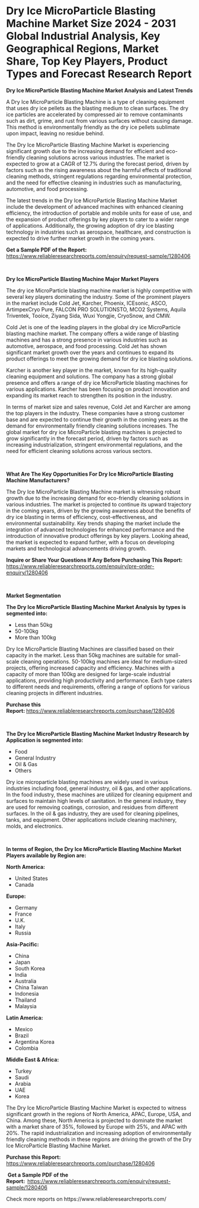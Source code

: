 <p><h1>Dry Ice MicroParticle Blasting Machine Market Size 2024 - 2031 Global Industrial Analysis, Key Geographical Regions, Market Share, Top Key Players, Product Types and Forecast Research Report</h1></p><p><strong>Dry Ice MicroParticle Blasting Machine Market Analysis and Latest Trends</strong></p>
<p><p>A Dry Ice MicroParticle Blasting Machine is a type of cleaning equipment that uses dry ice pellets as the blasting medium to clean surfaces. The dry ice particles are accelerated by compressed air to remove contaminants such as dirt, grime, and rust from various surfaces without causing damage. This method is environmentally friendly as the dry ice pellets sublimate upon impact, leaving no residue behind.</p><p>The Dry Ice MicroParticle Blasting Machine Market is experiencing significant growth due to the increasing demand for efficient and eco-friendly cleaning solutions across various industries. The market is expected to grow at a CAGR of 12.7% during the forecast period, driven by factors such as the rising awareness about the harmful effects of traditional cleaning methods, stringent regulations regarding environmental protection, and the need for effective cleaning in industries such as manufacturing, automotive, and food processing.</p><p>The latest trends in the Dry Ice MicroParticle Blasting Machine Market include the development of advanced machines with enhanced cleaning efficiency, the introduction of portable and mobile units for ease of use, and the expansion of product offerings by key players to cater to a wider range of applications. Additionally, the growing adoption of dry ice blasting technology in industries such as aerospace, healthcare, and construction is expected to drive further market growth in the coming years.</p></p>
<p><strong>Get a Sample PDF of the Report:&nbsp;</strong> <a href="https://www.reliableresearchreports.com/enquiry/request-sample/1280406">https://www.reliableresearchreports.com/enquiry/request-sample/1280406</a></p>
<p>&nbsp;</p>
<p><strong>Dry Ice MicroParticle Blasting Machine Major Market Players</strong></p>
<p><p>The dry ice MicroParticle blasting machine market is highly competitive with several key players dominating the industry. Some of the prominent players in the market include Cold Jet, Karcher, Phoenix, ICEsonic, ASCO, ArtimpexCryo Pure, FALCON PRO SOLUTIONSTO, MCO2 Systems, Aquila Triventek, Tooice, Ziyang Sida, Wuxi Yongjie, CryoSnow, and CMW.</p><p>Cold Jet is one of the leading players in the global dry ice MicroParticle blasting machine market. The company offers a wide range of blasting machines and has a strong presence in various industries such as automotive, aerospace, and food processing. Cold Jet has shown significant market growth over the years and continues to expand its product offerings to meet the growing demand for dry ice blasting solutions.</p><p>Karcher is another key player in the market, known for its high-quality cleaning equipment and solutions. The company has a strong global presence and offers a range of dry ice MicroParticle blasting machines for various applications. Karcher has been focusing on product innovation and expanding its market reach to strengthen its position in the industry.</p><p>In terms of market size and sales revenue, Cold Jet and Karcher are among the top players in the industry. These companies have a strong customer base and are expected to continue their growth in the coming years as the demand for environmentally friendly cleaning solutions increases. The global market for dry ice MicroParticle blasting machines is projected to grow significantly in the forecast period, driven by factors such as increasing industrialization, stringent environmental regulations, and the need for efficient cleaning solutions across various sectors.</p></p>
<p>&nbsp;</p>
<p><strong>What Are The Key Opportunities For Dry Ice MicroParticle Blasting Machine Manufacturers?</strong></p>
<p><p>The Dry Ice MicroParticle Blasting Machine market is witnessing robust growth due to the increasing demand for eco-friendly cleaning solutions in various industries. The market is projected to continue its upward trajectory in the coming years, driven by the growing awareness about the benefits of dry ice blasting in terms of efficiency, cost-effectiveness, and environmental sustainability. Key trends shaping the market include the integration of advanced technologies for enhanced performance and the introduction of innovative product offerings by key players. Looking ahead, the market is expected to expand further, with a focus on developing markets and technological advancements driving growth.</p></p>
<p><strong>Inquire or Share Your Questions If Any Before Purchasing This Report:</strong> <a href="https://www.reliableresearchreports.com/enquiry/pre-order-enquiry/1280406">https://www.reliableresearchreports.com/enquiry/pre-order-enquiry/1280406</a></p>
<p>&nbsp;</p>
<p><strong>Market Segmentation</strong></p>
<p><strong>The Dry Ice MicroParticle Blasting Machine Market Analysis by types is segmented into:</strong></p>
<p><ul><li>Less than 50kg</li><li>50-100kg</li><li>More than 100kg</li></ul></p>
<p><p>Dry Ice MicroParticle Blasting Machines are classified based on their capacity in the market. Less than 50kg machines are suitable for small-scale cleaning operations. 50-100kg machines are ideal for medium-sized projects, offering increased capacity and efficiency. Machines with a capacity of more than 100kg are designed for large-scale industrial applications, providing high productivity and performance. Each type caters to different needs and requirements, offering a range of options for various cleaning projects in different industries.</p></p>
<p><strong>Purchase this Report:&nbsp;</strong><a href="https://www.reliableresearchreports.com/purchase/1280406">https://www.reliableresearchreports.com/purchase/1280406</a></p>
<p>&nbsp;</p>
<p><strong>The Dry Ice MicroParticle Blasting Machine Market Industry Research by Application is segmented into:</strong></p>
<p><ul><li>Food</li><li>General Industry</li><li>Oil & Gas</li><li>Others</li></ul></p>
<p><p>Dry ice microparticle blasting machines are widely used in various industries including food, general industry, oil & gas, and other applications. In the food industry, these machines are utilized for cleaning equipment and surfaces to maintain high levels of sanitation. In the general industry, they are used for removing coatings, corrosion, and residues from different surfaces. In the oil & gas industry, they are used for cleaning pipelines, tanks, and equipment. Other applications include cleaning machinery, molds, and electronics.</p></p>
<p>&nbsp;</p>
<p><strong>In terms of Region, the Dry Ice MicroParticle Blasting Machine Market Players available by Region are:</strong></p>
<p>
    <p> <strong> North America: </strong>
        <ul>
            <li>United States</li>
            <li>Canada</li>
        </ul>
        </p> 
    <p> <strong> Europe: </strong>
        <ul>
            <li>Germany</li>
            <li>France</li>
            <li>U.K.</li>
            <li>Italy</li>
            <li>Russia</li>
        </ul>
        </p> 
    <p> <strong> Asia-Pacific: </strong>
        <ul>
            <li>China</li>
            <li>Japan</li>
            <li>South Korea</li>
            <li>India</li>
            <li>Australia</li>
            <li>China Taiwan</li>
            <li>Indonesia</li>
            <li>Thailand</li>
            <li>Malaysia</li>
        </ul>
        </p> 
    <p> <strong> Latin America: </strong>
        <ul>
            <li>Mexico</li>
            <li>Brazil</li>
            <li>Argentina Korea</li>
            <li>Colombia</li>
        </ul>
        </p> 
    <p> <strong> Middle East & Africa: </strong>
        <ul>
            <li>Turkey</li>
            <li>Saudi</li>
            <li>Arabia</li>
            <li>UAE</li>
            <li>Korea</li>
        </ul>
    </p>
    </p>
<p><p>The Dry Ice MicroParticle Blasting Machine Market is expected to witness significant growth in the regions of North America, APAC, Europe, USA, and China. Among these, North America is projected to dominate the market with a market share of 35%, followed by Europe with 25%, and APAC with 20%. The rapid industrialization and increasing adoption of environmentally friendly cleaning methods in these regions are driving the growth of the Dry Ice MicroParticle Blasting Machine Market.</p></p>
<p><strong>Purchase this Report: </strong><a href="https://www.reliableresearchreports.com/purchase/1280406">https://www.reliableresearchreports.com/purchase/1280406</a></p>
<p>&nbsp;<strong>Get a Sample PDF of the Report:&nbsp;&nbsp;</strong><a href="https://www.reliableresearchreports.com/enquiry/request-sample/1280406">https://www.reliableresearchreports.com/enquiry/request-sample/1280406</a></p>
<p><strong></strong></p>
<p>Check more reports on https://www.reliableresearchreports.com/</p>